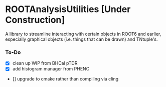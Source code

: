 # ROOTAnalysisUtilities [Under Construction]

A library to streamline interacting with certain objects in ROOT6 and earlier,
especially graphical objects (i.e. things that can be drawn) and TNtuple's.

### To-Do
  - [x] clean up WIP from BHCal pTDR
  - [x] add histogram manager from PHENC
  - [] upgrade to cmake rather than compiling via cling
